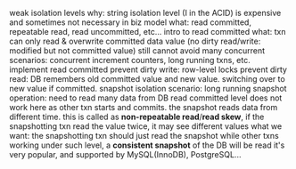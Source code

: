 
weak isolation levels why: string isolation level (I in the ACID) is expensive and sometimes not necessary in biz model what: read committed, repeatable read, read uncommitted, etc... intro to read committed what: txn can only read & overwrite committed data value (no dirty read/write: modified but not committed value) still cannot avoid many concurrent scenarios: concurrent increment counters, long running txns, etc. implement read committed prevent dirty write: row-level locks prevent dirty read: DB remembers old committed value and new value. switching over to new value if committed. snapshot isolation scenario: long running snapshot operation: need to read many data from DB read committed level does not work here as other txn starts and commits. the snapshot reads data from different time. this is called as **non-repeatable read**/**read skew**, if the snapshotting txn read the value twice, it may see different values what we want: the snapshotting txn should just read the snapshot while other txns working under such level, a **consistent snapshot** of the DB will be read it's very popular, and supported by MySQL(InnoDB), PostgreSQL...
